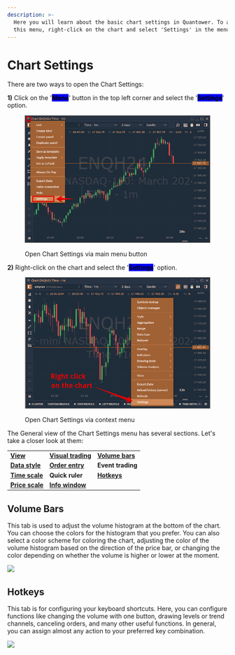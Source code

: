 ```yaml
---
description: >-
  Here you will learn about the basic chart settings in Quantower. To access
  this menu, right-click on the chart and select 'Settings' in the menu.
---
```


# Chart Settings

There are two ways to open the Chart Settings:

**1)** Click on the '<mark style="background-color:blue;">**Menu**</mark>' button in the top left corner and select the '<mark style="background-color:blue;">**Settings**</mark>' option.

<figure><img src="../../.gitbook/assets/image (2) (1).png" alt=""><figcaption><p>Open Chart Settings via main menu button</p></figcaption></figure>

**2)** Right-click on the chart and select the '<mark style="background-color:blue;">**Settings**</mark>' option.

<figure><img src="../../.gitbook/assets/image (412).png" alt=""><figcaption><p>Open Chart Settings via context menu</p></figcaption></figure>

The General view of the Chart Settings menu has several sections. Let's take a closer look at them:

|                                                  |                                                        |                                                  |
| ------------------------------------------------ | ------------------------------------------------------ | ------------------------------------------------ |
| [**View**](chart-settings/view-settings.md)      | [**Visual trading**](chart-settings/visual-trading.md) | [**Volume bars**](chart-settings.md#volume-bars) |
| [**Data style**](chart-settings/data-style.md)   | [**Order entry**](chart-settings/order-entry.md)       | **Event trading**                                |
| [**Time scale**](chart-settings/time-scale.md)   | **Quick ruler**                                        | [**Hotkeys**](chart-settings.md#hotkeys)         |
| [**Price scale**](chart-settings/price-scale.md) | [**Info window**](chart-settings/info-window.md)       |                                                  |

## Volume Bars

This tab is used to adjust the volume histogram at the bottom of the chart. You can choose the colors for the histogram that you prefer. You can also select a color scheme for coloring the chart, adjusting the color of the volume histogram based on the direction of the price bar, or changing the color depending on whether the volume is higher or lower at the moment.

![](<../../.gitbook/assets/image (111).png>)

## Hotkeys

This tab is for configuring your keyboard shortcuts. Here, you can configure functions like changing the volume with one button, drawing levels or trend channels, canceling orders, and many other useful functions. In general, you can assign almost any action to your preferred key combination.

![](<../../.gitbook/assets/image (119).png>)
